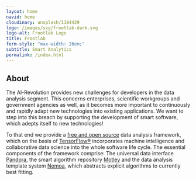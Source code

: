 ```yaml
---
layout: home
navid: home
cloudinary: unsplash/1184429
logo: /images/svg/frootlab-dark.svg
logo-alt: Frootlab Logo
title: Frootlab
form-style: "max-width: 26em;"
subtitle: Smart Analytics
permalink: /index.html
---
```


## About

The AI-Revolution provides new challenges for developers in the data analysis
segment. This concerns enterprises, scientific workgroups and government
agencies as well, as it becomes more important to continuously and rapidly adapt
new technologies into existing applications. We want to step into this breach by
supporting the development of smart software, which adepts itself to new
technologies!

To that end we provide a [free and open
source](https://en.wikipedia.org/wiki/Free_and_open-source_software) data
analysis framework, which on the basis of
[TensorFlow®](https://www.tensorflow.org/) incorporates machine intelligence and
collaborative data science into the whole software life cycle. The essential
components of the framework comprise: The universal data interface
[Pandora](pandora.html), the smart algorithm repository [Motley](motley.html)
and the data analysis template system [Nemoa](nemoa.html), which abstracts
explicit algorithms to currently best fitting.
